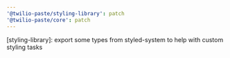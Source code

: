 ```yaml
---
'@twilio-paste/styling-library': patch
'@twilio-paste/core': patch
---
```


[styling-library]: export some types from styled-system to help with custom styling tasks
